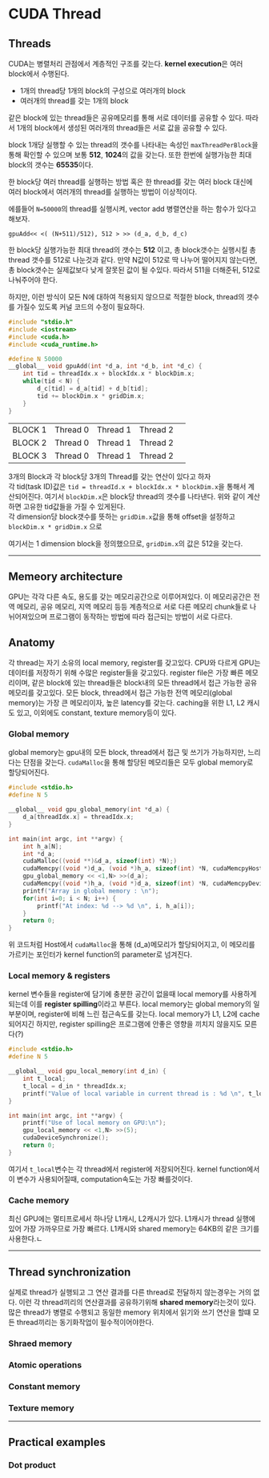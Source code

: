 # CUDA Thread

## Threads
CUDA는 병렬처리 관점에서 계층적인 구조를 갖는다. **kernel execution**은 여러 block에서 수행된다.  
* 1개의 thread당 1개의 block의 구성으로 여러개의 block
* 여러개의 thread를 갖는 1개의 block

같은 block에 있는 thread들은 공유메모리를 통해 서로 데이터를 공유할 수 있다. 따라서 1개의 block에서 생성된 여러개의 thread들은 서로 값을 공유할 수 있다. 

block 1개당 실행할 수 있는 thread의 갯수를 나타내는 속성인 `maxThreadPerBlock`을 통해 확인할 수 있으며 보통 **512**, **1024**의 값을 갖는다. 또한 한번에 실행가능한 최대 block의 갯수는 **65535**이다.

한 block당 여러 thread를 실행하는 방법 혹은 한 thread를 갖는 여러 block 대신에 여러 block에서 여러개의 thread를 실행하는 방법이 이상적이다. 

에를들어 `N=50000`의 thread를 실행시켜, vector add 병렬연산을 하는 함수가 있다고 해보자.
```
gpuAdd<< <( (N+511)/512), 512 > >> (d_a, d_b, d_c)
```
한 block당 실행가능한 최대 thread의 갯수는 **512** 이고, 총 block갯수는 실행시킬 총 thread 갯수를 512로 나눈것과 같다. 만약 N값이 512로 딱 나누어 떨어지지 않는다면, 총 block갯수는 실제값보다 낮게 잘못된 값이 될 수있다. 따라서 511을 더해준뒤, 512로 나눠주어야 한다.

하지만, 이런 방식이 모든 N에 대하여 적용되지 않으므로 적절한 block, thread의 갯수를 가질수 있도록 커널 코드의 수정이 필요하다.
```cpp
#include "stdio.h"
#include <iostream>
#include <cuda.h>
#include <cuda_runtime.h>

#define N 50000
__global__ void gpuAdd(int *d_a, int *d_b, int *d_c) {
    int tid = threadIdx.x + blockIdx.x * blockDim.x;
    while(tid < N) {
        d_c[tid] = d_a[tid] + d_b[tid];
        tid += blockDim.x * gridDim.x;
    }
}
```


|  |   |  |  |   |
|---------|----------|----------|----------|---|
| BLOCK 1 | Thread 0 | Thread 1 | Thread 2 |   |
| BLOCK 2 | Thread 0 | Thread 1 | Thread 2 |   |
| BLOCK 3 | Thread 0 | Thread 1 | Thread 2 |   |

3개의 Block과 각 block당 3개의 Thread를 갖는 연산이 있다고 하자  
각 tid(task ID)값은 `tid = threadId.x + blockIdx.x * blockDim.x`을 통해서 계산되어진다. 여기서 `blockDim.x`은 block당 thread의 갯수를 나타낸다. 위와 같이 계산하면 고유한 tid값들을 가질 수 있게된다.  
각 dimension당 block갯수를 뜻하는 `gridDim.x`값을 통해 offset을 설정하고 `blockDim.x * gridDim.x` 으로 

여기서는 1 dimension block을 정의했으므로, `gridDim.x`의 값은 512을 갖는다.

---

## Memeory architecture
GPU는 각각 다른 속도, 용도를 갖는 메모리공간으로 이루어져있다. 이 메모리공간은 전역 메모리, 공유 메모리, 지역 메모리 등등 계층적으로 서로 다른 메모리 chunk들로 나뉘어져있으며 프로그램이 동작하는 방법에 따라 접근되는 방법이 서로 다르다.

## Anatomy
각 thread는 자기 소유의 local memory, register를 갖고있다. CPU와 다르게 GPU는 데이터를 저장하기 위해 수많은 register들을 갖고있다. register file은 가장 빠른 메모리이며, 같은 block에 있는 thread들은 block내의 모든 thread에서 접근 가능한 공유 메모리를 갖고있다. 모든 block, thread에서 접근 가능한 전역 메모리(global memory)는 가장 큰 메모리이자, 높은 latency를 갖는다. caching을 위한 L1, L2 캐시도 있고, 이외에도 constant, texture memory등이 있다.

### Global memory
global memory는 gpu내의 모든 block, thread에서 접근 및 쓰기가 가능하지만, 느리다는 단점을 갖는다. `cudaMalloc`을 통해 할당된 메모리들은 모두 global memory로 할당되어진다.
```cpp
#include <stdio.h>
#define N 5

__global__ void gpu_global_memory(int *d_a) {
    d_a[threadIdx.x] = threadIdx.x;
}

int main(int argc, int **argv) {
    int h_a[N];
    int *d_a;
    cudaMalloc((void **)&d_a, sizeof(int) *N);)
    cudaMemcpy((void *)d_a, (void *)h_a, sizeof(int) *N, cudaMemcpyHostToDevice);
    gpu_global_memory << <1,N> >>(d_a);
    cudaMemcpy((void *)h_a, (void *)d_a, sizeof(int) *N, cudaMemcpyDeviceToHost);
    printf("Array in global memory : \n");
    for(int i=0; i < N; i++) {
        printf("At index: %d --> %d \n", i, h_a[i]);
    }
    return 0;
}
```

위 코드처럼 Host에서 `cudaMalloc`을 통해 (d_a)메모리가 할당되어지고, 이 메모리를 가르키는 포인터가 kernel function의 parameter로 넘겨진다.  

### Local memory & registers
kernel 변수들을 register에 담기에 충분한 공간이 없을때 local memory를 사용하게 되는데 이를 **register spilling**이라고 부른다. local memory는 global memory의 일부분이며, register에 비해 느린 접근속도를 갖는다. local memory가 L1, L2에 cache되어지긴 하지만, register spilling은 프로그램에 안좋은 영향을 끼치지 않을지도 모른다(?)
```cpp
#include <stdio.h>
#define N 5

__global__ void gpu_local_memory(int d_in) {
    int t_local;
    t_local = d_in * threadIdx.x;
    printf("Value of local variable in current thread is : %d \n", t_local);
}

int main(int argc, int **argv) {
    printf("Use of local memory on GPU:\n");
    gpu_local_memory << <1,N> >>(5);
    cudaDeviceSynchronize();
    return 0;
}
```
여기서 `t_local`변수는 각 thread에서 register에 저장되어진다. kernel function에서 이 변수가 사용되어질때, computation속도는 가장 빠를것이다.

### Cache memory
최신 GPU에는 멀티프로세서 하나당 L1캐시, L2캐시가 있다. L1캐시가 thread 실행에 있어 가장 가까우므로 가장 빠르다. L1캐시와 shared memory는 64KB의 같은 크기를 사용한다.ㄴ

---

## Thread synchronization
실제로 thread가 실행되고 그 연산 결과를 다른 thread로 전달하지 않는경우는 거의 없다. 이런 각 thread끼리의 연산결과를 공유하기위해 **shared memory**라는것이 있다. 많은 thread가 병렬로 수행되고 동일한 memory 위치에서 읽기와 쓰기 연산을 할떄 모든 thread끼리는 동기화작업이 필수적이어야한다.

### Shraed memory  

### Atomic operations  

### Constant memory  

### Texture memory  


---
## Practical examples
### Dot product




